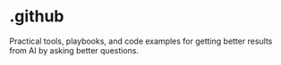 # .github
Practical tools, playbooks, and code examples for getting better results from AI by asking better questions.
